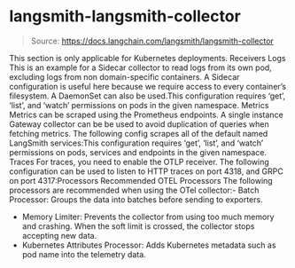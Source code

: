 # langsmith-langsmith-collector

> Source: https://docs.langchain.com/langsmith/langsmith-collector

This section is only applicable for Kubernetes deployments.
Receivers
Logs
This is an example for a Sidecar collector to read logs from its own pod, excluding logs from non domain-specific containers. A Sidecar configuration is useful here because we require access to every container’s filesystem. A DaemonSet can also be used.This configuration requires ‘get’, ‘list’, and ‘watch’ permissions on pods in the given namespace.
Metrics
Metrics can be scraped using the Prometheus endpoints. A single instance Gateway collector can be be used to avoid duplication of queries when fetching metrics. The following config scrapes all of the default named LangSmith services:This configuration requires ‘get’, ‘list’, and ‘watch’ permissions on pods, services and endpoints in the given namespace.
Traces
For traces, you need to enable the OTLP receiver. The following configuration can be used to listen to HTTP traces on port 4318, and GRPC on port 4317:Processors
Recommended OTEL Processors
The following processors are recommended when using the OTel collector:- Batch Processor: Groups the data into batches before sending to exporters.
- Memory Limiter: Prevents the collector from using too much memory and crashing. When the soft limit is crossed, the collector stops accepting new data.
- Kubernetes Attributes Processor: Adds Kubernetes metadata such as pod name into the telemetry data.